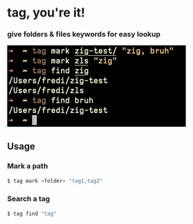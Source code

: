 #  __tag, you're it!__
### give folders & files keywords for easy lookup

![An example of how to use tag](/assets/screenshot.png)

## Usage

### Mark a path
```sh
$ tag mark <folder> "tag1,tag2"
```
### Search a tag
```sh
$ tag find "tag"
```
